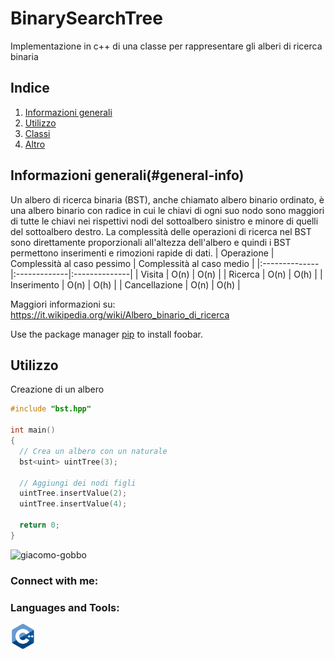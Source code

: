 # BinarySearchTree
Implementazione in c++ di una classe per rappresentare gli alberi di ricerca binaria

## Indice
1. [Informazioni generali](#general-info)
2. [Utilizzo](#usage)
3. [Classi](#classes)
4. [Altro](#other)

## Informazioni generali(#general-info)

Un albero di ricerca binaria (BST), anche chiamato albero binario ordinato, è una albero binario con radice in cui le chiavi di ogni suo nodo sono maggiori di tutte le chiavi nei rispettivi nodi del sottoalbero sinistro e minore di quelli del sottoalbero destro. La complessità delle operazioni di ricerca nel BST sono direttamente proporzionali all'altezza dell'albero e quindi i BST permettono inserimenti e rimozioni rapide di dati.
| Operazione | Complessità al caso pessimo | Complessità al caso medio |
|:--------------|:-------------|:--------------|
| Visita | O(n) | O(n) |
| Ricerca | O(n) | O(h) |
| Inserimento | O(n) | O(h) |
| Cancellazione | O(n) | O(h) |

Maggiori informazioni su: https://it.wikipedia.org/wiki/Albero_binario_di_ricerca

Use the package manager [pip](https://pip.pypa.io/en/stable/) to install foobar.

## Utilizzo
Creazione di un albero
```cpp
#include "bst.hpp"

int main()
{
  // Crea un albero con un naturale
  bst<uint> uintTree(3);
  
  // Aggiungi dei nodi figli
  uintTree.insertValue(2);
  uintTree.insertValue(4);
  
  return 0;
}
```
<p align="left"> <img src="https://komarev.com/ghpvc/?username=giacomo-gobbo&label=Visite&color=ed3535&style=flat" alt="giacomo-gobbo" /> </p>

<h3 align="left">Connect with me:</h3>
<p align="left">
</p>

<h3 align="left">Languages and Tools:</h3>
<p align="left"> <a href="https://www.w3schools.com/cpp/" target="_blank" rel="noreferrer"> <img src="https://raw.githubusercontent.com/devicons/devicon/master/icons/cplusplus/cplusplus-original.svg" alt="cplusplus" width="40" height="40"/> </a> </p>
